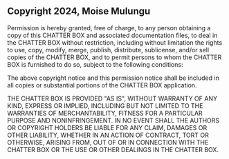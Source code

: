 ## Copyright 2024, Moise Mulungu

Permission is hereby granted, free of charge, to any person obtaining a copy of this CHATTER BOX and associated documentation files, to deal in the CHATTER BOX without restriction, including without limitation the rights to use, copy, modify, merge, publish, distribute, sublicense, and/or sell copies of the CHATTER BOX, and to permit persons to whom the CHATTER BOX is furnished to do so, subject to the following conditions:

The above copyright notice and this permission notice shall be included in all copies or substantial portions of the CHATTER BOX application.

THE CHATTER BOX IS PROVIDED "AS IS", WITHOUT WARRANTY OF ANY KIND, EXPRESS OR IMPLIED, INCLUDING BUT NOT LIMITED TO THE WARRANTIES OF MERCHANTABILITY, FITNESS FOR A PARTICULAR PURPOSE AND NONINFRINGEMENT. IN NO EVENT SHALL THE AUTHORS OR COPYRIGHT HOLDERS BE LIABLE FOR ANY CLAIM, DAMAGES OR OTHER LIABILITY, WHETHER IN AN ACTION OF CONTRACT, TORT OR OTHERWISE, ARISING FROM, OUT OF OR IN CONNECTION WITH THE CHATTER BOX OR THE USE OR OTHER DEALINGS IN THE CHATTER BOX.
